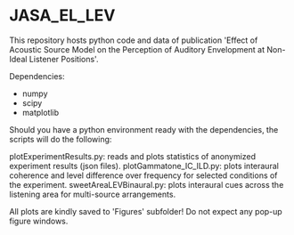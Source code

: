 # JASA_EL_LEV
This repository hosts python code and data of publication 'Effect of Acoustic Source Model on the Perception of Auditory Envelopment at Non-Ideal Listener Positions'.

Dependencies:
* numpy
* scipy
* matplotlib

Should you have a python environment ready with the dependencies, the scripts will do the following:

plotExperimentResults.py: reads and plots statistics of anonymized experiment results (json files). 
plotGammatone_IC_ILD.py: plots interaural coherence and level difference over frequency for selected conditions of the experiment.
sweetAreaLEVBinaural.py: plots interaural cues across the listening area for multi-source arrangements.

All plots are kindly saved to 'Figures' subfolder! Do not expect any pop-up figure windows.
